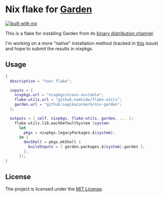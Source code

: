 # Nix flake for [Garden](https://garden.io)

[![built with nix](https://img.shields.io/badge/builtwith-nix-7d81f7?style=flat-square)](https://builtwithnix.org)

This is a flake for installing Garden from its [binary distribution channel](https://github.com/garden-io/garden/releases/tag/0.13.10).

I'm working on a more "native" installation method (tracked in [this](https://github.com/garden-io/garden/issues/4935) issue) and hope to submit the results in nixpkgs.

## Usage

```nix
{
  description = "Your flake";

  inputs = {
    nixpkgs.url = "nixpkgs/nixos-unstable";
    flake-utils.url = "github:numtide/flake-utils";
    garden.url = "github:sagikazarmark/nix-garden";
  };

  outputs = { self, nixpkgs, flake-utils, garden, ... }:
    flake-utils.lib.eachDefaultSystem (system:
      let
        pkgs = nixpkgs.legacyPackages.${system};
      in {
        devShell = pkgs.mkShell {
          buildInputs = [ garden.packages.${system}.garden ];
        };
      });
}
```

## License

The project is licensed under the [MIT License](LICENSE).
